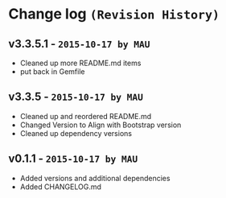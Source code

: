 # Change log `(Revision History)`

## v3.3.5.1 - `2015-10-17 by MAU`
* Cleaned up more README.md items
* put back in Gemfile
    
## v3.3.5 - `2015-10-17 by MAU`
* Cleaned up and reordered README.md
* Changed Version to Align with Bootstrap version
* Cleaned up dependency versions
    
## v0.1.1 - `2015-10-17 by MAU`
* Added versions and additional dependencies
* Added CHANGELOG.md
    
